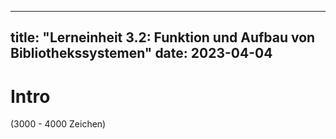 
---
title: "Lerneinheit 3.2: Funktion und Aufbau von Bibliothekssystemen"
date: 2023-04-04
---

# Intro


(3000 - 4000 Zeichen)
